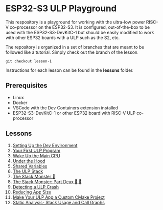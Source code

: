 # ESP32-S3 ULP Playground

This respository is a playground for working with the ultra-low power RISC-V co-processor on the ESP32-S3.
It is configured, out-of-the-box to be used with the ESP32-S3-DevKitC-1 but should be easily modified to 
work with other ESP32 boards with a ULP such as the S2, etc.

The repository is organized in a set of branches that are meant to be followed like a tutorial. Simply 
check out the branch of the lesson.

`git checkout lesson-1`

Instructions for each lesson can be found in the **lessons** folder.

## Prerequisites
- Linux
- Docker
- VSCode with the Dev Containers extension installed 
- ESP32-S3-DevKitC-1 or other ESP32 board with RISC-V ULP co-processor

## Lessons

1. [Setting Up the Dev Environment](lessons/lesson-1.md)
1. [Your First ULP Program](lessons/lesson-2.md)
1. [Wake Up the Main CPU](lessons/lesson-3.md)
1. [Under the Hood](lessons/lesson-4.md)
1. [Shared Variables](lessons/lesson-5.md)
1. [The ULP Stack](lessons/lesson-6.md)
1. [The Stack Monster 🧟](lessons/lesson-7.md)
1. [The Stack Monster: Part Deux 🧟 🧟](lessons/lesson-8.md)
1. [Detecting a ULP Crash](lessons/lesson-9.md)
1. [Reducing App Size](lessons/lesson-10.md)
1. [Make Your ULP App a Custom CMake Project](lessons/lesson-11.md)
1. [Static Analysis- Stack Usage and Call Graphs](lessons/lesson-12.md)